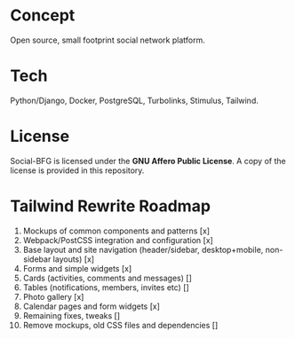 # Concept

Open source, small footprint social network platform.

# Tech

Python/Django, Docker, PostgreSQL, Turbolinks, Stimulus, Tailwind.

# License

Social-BFG is licensed under the **GNU Affero Public License**. A copy of the license is provided in this repository.

# Tailwind Rewrite Roadmap

1. Mockups of common components and patterns [x]
2. Webpack/PostCSS integration and configuration [x]
3. Base layout and site navigation (header/sidebar, desktop+mobile, non-sidebar layouts) [x]
4. Forms and simple widgets [x]
5. Cards (activities, comments and messages) []
6. Tables (notifications, members, invites etc) []
7. Photo gallery [x]
8. Calendar pages and form widgets [x]
9. Remaining fixes, tweaks []
10. Remove mockups, old CSS files and dependencies []
